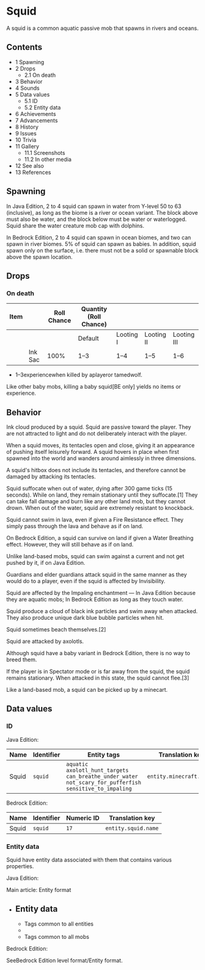 # Squid
A squid is a common aquatic passive mob that spawns in rivers and oceans.

## Contents
- 1 Spawning
- 2 Drops
	- 2.1 On death
- 3 Behavior
- 4 Sounds
- 5 Data values
	- 5.1 ID
	- 5.2 Entity data
- 6 Achievements
- 7 Advancements
- 8 History
- 9 Issues
- 10 Trivia
- 11 Gallery
	- 11.1 Screenshots
	- 11.2 In other media
- 12 See also
- 13 References

## Spawning
In Java Edition, 2 to 4 squid can spawn in water from Y-level 50 to 63 (inclusive), as long as the biome is a river or ocean variant. The block above must also be water, and the block below must be water or waterlogged. Squid share the water creature mob cap with dolphins.

In Bedrock Edition, 2 to 4 squid can spawn in ocean biomes, and two can spawn in river biomes. 5% of squid can spawn as babies. In addition, squid spawn only on the surface, i.e. there must not be a solid or spawnable block above the spawn location.

## Drops
### On death
| Item |         | Roll Chance | Quantity (Roll Chance) |           |            |             |
|------|---------|-------------|------------------------|-----------|------------|-------------|
|      |         |             | Default                | Looting I | Looting II | Looting III |
|      | Ink Sac | 100%        | 1–3                    | 1–4       | 1–5        | 1–6         |

- 1–3experiencewhen killed by aplayeror tamedwolf.

Like other baby mobs, killing a baby squid‌[BE  only] yields no items or experience.

## Behavior
Ink cloud produced by a squid.
Squid are passive toward the player. They are not attracted to light and do not deliberately interact with the player.

When a squid moves, its tentacles open and close, giving it an appearance of pushing itself leisurely forward. A squid hovers in place when first spawned into the world and wanders around aimlessly in three dimensions.

A squid's hitbox does not include its tentacles, and therefore cannot be damaged by attacking its tentacles.

Squid suffocate when out of water, dying after 300 game ticks (15 seconds). While on land, they remain stationary until they suffocate.[1] They can take fall damage and burn like any other land mob, but they cannot drown. When out of the water, squid are extremely resistant to knockback.

Squid cannot swim in lava, even if given a Fire Resistance effect. They simply pass through the lava and behave as if on land.

On Bedrock Edition, a squid can survive on land if given a Water Breathing effect. However, they will still behave as if on land.

Unlike land-based mobs, squid can swim against a current and not get pushed by it, if on Java Edition.

Guardians and elder guardians attack squid in the same manner as they would do to a player, even if the squid is affected by Invisibility. 

Squid are affected by the Impaling enchantment — In Java Edition because they are aquatic mobs; In Bedrock Edition as long as they touch water.

Squid produce a cloud of black ink particles and swim away when attacked. They also produce unique dark blue bubble particles when hit.  

Squid sometimes beach themselves.[2]

Squid are attacked by axolotls.

Although squid have a baby variant in Bedrock Edition, there is no way to breed them.

If the player is in Spectator mode or is far away from the squid, the squid remains stationary. When attacked in this state, the squid cannot flee.[3]

Like a land-based mob, a squid can be picked up by a minecart.

## Data values
### ID
Java Edition:

| Name  | Identifier | Entity tags                                                                                                                   | Translation key          |
|-------|------------|-------------------------------------------------------------------------------------------------------------------------------|--------------------------|
| Squid | `squid`    | `aquatic`<br/>`axolotl_hunt_targets`<br/>`can_breathe_under_water`<br/>`not_scary_for_pufferfish`<br/>`sensitive_to_impaling` | `entity.minecraft.squid` |

Bedrock Edition:

| Name  | Identifier | Numeric ID | Translation key     |
|-------|------------|------------|---------------------|
| Squid | `squid`    | `17`       | `entity.squid.name` |

### Entity data
Squid have entity data associated with them that contains various properties.

Java Edition:

Main article: Entity format
- Entity data
	- 
	- Tags common to all entities
	- 
	- Tags common to all mobs

Bedrock Edition:

SeeBedrock Edition level format/Entity format.
